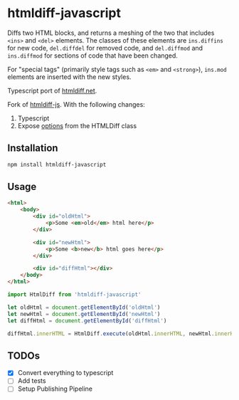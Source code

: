 # htmldiff-javascript

Diffs two HTML blocks, and returns a meshing of the two that includes `<ins>` and `<del>` elements. The classes of these elements are `ins.diffins` for new code, `del.diffdel` for removed code, and `del.diffmod` and `ins.diffmod` for sections of code that have been changed.

For "special tags" (primarily style tags such as `<em>` and `<strong>`), `ins.mod` elements are inserted with the new styles.

Typescript port of [htmldiff.net](https://github.com/Rohland/htmldiff.net).

Fork of [htmldiff-js](https://github.com/dfoverdx/htmldiff-js). With the following changes:

1. Typescript
2. Expose [options](src/lib/types.ts) from the HTMLDiff class

## Installation

```bash
npm install htmldiff-javascript
```

## Usage

```html
<html>
	<body>
		<div id="oldHtml">
			<p>Some <em>old</em> html here</p>
		</div>

		<div id="newHtml">
			<p>Some <b>new</b> html goes here</p>
		</div>

		<div id="diffHtml"></div>
	</body>
</html>
```

```javascript
import HtmlDiff from 'htmldiff-javascript'

let oldHtml = document.getElementById('oldHtml')
let newHtml = document.getElementById('newHtml')
let diffHtml = document.getElementById('diffHtml')

diffHtml.innerHTML = HtmlDiff.execute(oldHtml.innerHTML, newHtml.innerHTML)
```

## TODOs

- [x] Convert everything to typescript
- [ ] Add tests
- [ ] Setup Publishing Pipeline
